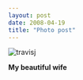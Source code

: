```yaml
---
layout: post
date: 2008-04-19
title: "Photo post"
---
```

![travisj](/images/40c26cdcbd7187b8c6018ba8c1cb1dd3fc425d057e49bb0d97a205c36c76df50.jpg)

<b>My beautiful wife</b>
